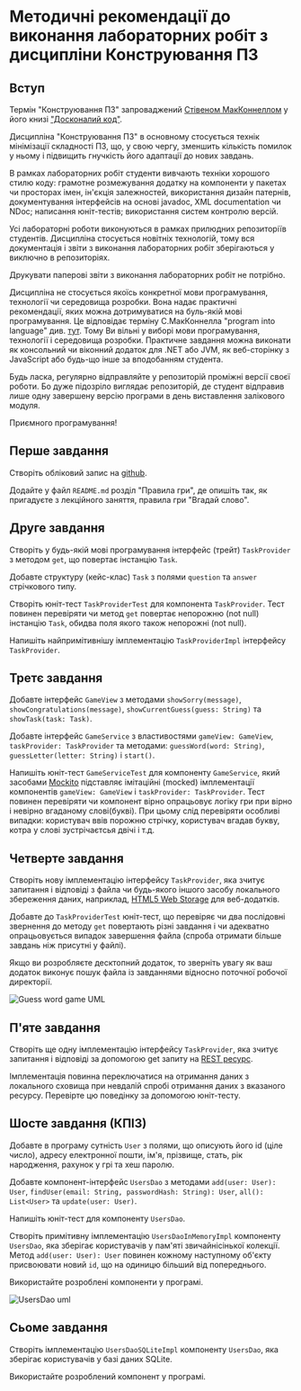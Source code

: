 # Методичні рекомендації до виконання лабораторних робіт з дисципліни Конструювання ПЗ

## Вступ

Термін "Конструювання ПЗ" запроваджений [Стівеном МакКоннеллом](https://en.wikipedia.org/wiki/Steve_McConnell) у його книзі ["Досконалий код"](https://en.wikipedia.org/wiki/Code_Complete). 

Дисципліна "Конструювання ПЗ" в основному стосується технік мінімізації складності ПЗ, що, у свою чергу, зменшить кількість помилок у ньому і підвищить гнучкість його адаптації до нових завдань. 

В рамках лабораторних робіт студенти вивчають техніки хорошого стилю коду: грамотне розмежування додатку на компоненти у пакетах чи просторах імен, ін'єкція залежностей, використання дизайн патернів, документування інтерфейсів на основі javadoc, XML documentation чи NDoc; 
написання юніт-тестів;
використання систем контролю версій.

Усі лабораторні роботи виконуються в рамках прилюдних репозиторіїв студентів. 
Дисципліна стосується новітніх технологій, тому вся документація і звіти з виконання лабораторних робіт зберігаються у виключно в репозиторіях. 

Друкувати паперові звіти з виконання лабораторних робіт не потрібно.

Дисципліна не стосується якоїсь конкретної мови програмування, технології чи середовища розробки. 
Вона надає практичні рекомендації, яких можна дотримуватися на буль-якій мові програмування.
Це відповідає терміну С.МакКоннелла "program into language" див. [тут](https://codeblog.jonskeet.uk/2008/04/23/programming-quot-in-quot-a-language-vs-programming-quot-into-quot-a-language/). 
Тому Ви вільні у виборі мови програмування, технології і середовища розробки.
Практичне завдання можна виконати як консольний чи віконний додаток для .NET або JVM, як веб-сторінку з JavaScript або будь-що інше за вподобанням студента.

Будь ласка, регулярно відправляйте у репозиторій проміжні версії своєї роботи. 
Бо дуже підозріло виглядає репозиторій, де студент відправив лише одну завершену версію програми в день виставлення залікового модуля.

Приємного програмування!

## Перше завдання

Створіть обліковий запис на [github](github.com).

Додайте у файл `README.md` розділ "Правила гри", де опишіть так, як пригадуєте з лекційного заняття, правила гри "Вгадай слово".

## Друге завдання 

Створіть у будь-якій мові програмування інтерфейс (трейт) `TaskProvider` з методом `get`, що повертає інстанцію `Task`.

Добавте структуру (кейс-клас) `Task` з полями `question` та `answer` стрічкового типу.

Створіть юніт-тест `TaskProviderTest` для компонента `TaskProvider`. Тест повинен перевіряти чи метод `get` повертає непорожню (not null) інстанцію `Task`, обидва поля якого також непорожні (not null).

Напишіть найпримітивнішу імплементацію `TaskProviderImpl` інтерфейсу `TaskProvider`.

## Третє завдання

Добавте інтерфейс `GameView` з методами `showSorry(message)`, `showCongratulations(message)`, `showCurrentGuess(guess: String)` та `showTask(task: Task)`.

Добавте інтерфейс `GameService` з властивостями `gameView: GameView`, `taskProvider: TaskProvider` та методами: `guessWord(word: String)`, `guessLetter(letter: String)` і `start()`.

Напишіть юніт-тест `GameServiceTest` для компоненту `GameService`, який засобами [Mockito](http://site.mockito.org/) підставляє імітаційні (mocked) імплементації компонентів `gameView: GameView` і `taskProvider: TaskProvider`. Тест повинен перевіряти чи компонент вірно опрацьовує логіку гри при вірно і невірно вгаданому слові(букві). При цьому слід перевіряти особливі випадки: користувач ввів порожню стрічку, користувач вгадав букву, котра у слові зустрічаєтсья двічі і т.д.

## Четверте завдання

Створіть нову імплементацію інтерфейсу `TaskProvider`, яка зчитує запитання і відповіді з файла чи будь-якого іншого засобу локального збереження даних, наприклад, [HTML5 Web Storage](https://www.w3schools.com/html/html5_webstorage.asp) для веб-додатків.

Добавте до `TaskProviderTest` юніт-тест, що перевіряє чи два послідовні звернення до методу `get` повертають різні завдання і чи адекватно опрацьовується випадок завершення файла (спроба отримати більше завдань ніж присутні у файлі).

Якщо ви розробляєте десктопний додаток, то зверніть увагу як ваш додаток виконує пошук файла із завданнями відносно поточної робочої директорії.

![Guess word game UML](https://raw.githubusercontent.com/pigovsky/guess-word-game/master/dia/kpz1.png)

## П'яте завдання 

Створіть ще одну імплементацію інтерфейсу `TaskProvider`, яка зчитує запитання і відповіді за допомогою get запиту на [REST ресурс](https://raw.githubusercontent.com/pigovsky/guess-word-game/master/tasks/all.json). 

Імплементація повинна переключатися на отримання даних з локального сховища при невдалій спробі отримання даних з вказаного ресурсу. Перевірте цю поведінку за допомогою юніт-тесту.

## Шосте завдання (КПІЗ)

Добавте в програму сутність `User` з полями, що описують його id (ціле число), адресу електронної пошти, ім'я, прізвище, стать, рік народження, рахунок у грі та хеш паролю. 

Добавте компонент-інтерфейс `UsersDao` з методами `add(user: User): User`, `findUser(email: String, passwordHash: String): User`, `all(): List<User>` та `update(user: User)`.

Напишіть юніт-тест для компоненту `UsersDao`.

Створіть примітивну імплементацію `UsersDaoInMemoryImpl` компоненту `UsersDao`, яка зберігає користувачів у пам'яті звичайнісінької колекції. Метод `add(user: User): User` повинен кожному наступному об'єкту присвоювати новий `id`, що на одиницю більший від попереднього.

Використайте розроблені компоненти у програмі.

![UsersDao uml](https://raw.githubusercontent.com/pigovsky/guess-word-game/master/dia/UsersDao.png)

## Сьоме завдання

Створіть імплементацію `UsersDaoSQLiteImpl` компоненту `UsersDao`, яка зберігає користувачів у базі даних SQLite.

Використайте розроблений компонент у програмі.


